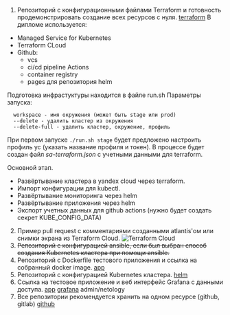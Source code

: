 1. Репозиторий с конфигурационными файлами Terraform и готовность продемонстрировать создание всех ресурсов с нуля.
[terraform](https://github.com/88ee55/netology-diplom)
В дипломе используется:
* Managed Service for Kubernetes
* Terraform CLoud
* Github:
  + vcs
  + ci/cd pipeline Actions
  + container registry
  + pages для репозитория helm

Подготовка инфрастуктуры находится в файле run.sh
Параметры запуска:
```
  workspace - имя окружения (может быть stage или prod)
  --delete - удалить кластер из окружения
  --delete-full - удалить кластер, окружение, профиль
```
При первом запуске ```./run.sh stage``` будет предложено настроить профиль yc (указать название профиля и токен).
В процессе будет создан файл _sa-terraform.json_ с учетными данными для terraform.

Основной этап.
* Развёртывание кластера в yandex cloud через terraform.
* Импорт конфигурации для kubectl.
* Развёртывание мониторинга через helm
* Развёртывание приложения через helm 
* Экспорт учетных данных для github actions (нужно будет создать секрет KUBE_CONFIG_DATA)


2. Пример pull request с комментариями созданными atlantis'ом или снимки экрана из Terraform Cloud.
![Terraform Cloud](terraform.png)
3. ~~Репозиторий с конфигурацией ansible, если был выбран способ создания Kubernetes кластера при помощи ansible.~~
4. Репозиторий с Dockerfile тестового приложения и ссылка на собранный docker image.
[app](https://github.com/88ee55/netology-app)
5. Репозиторий с конфигурацией Kubernetes кластера.
[helm](https://github.com/88ee55/netology-helm)
6. Ссылка на тестовое приложение и веб интерфейс Grafana с данными доступа.
[app](http://51.250.98.28)
[grafana](http://51.250.98.28/grafana/) admin/netology
7. Все репозитории рекомендуется хранить на одном ресурсе (github, gitlab)
[github](https://github.com/88ee55)
